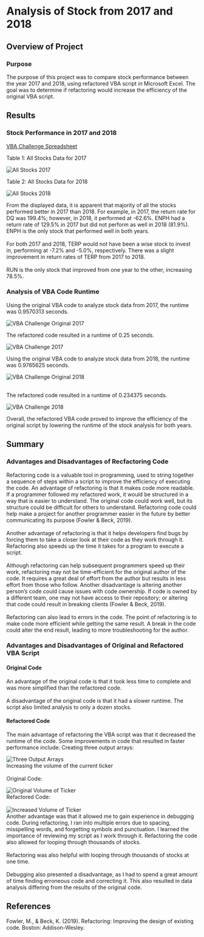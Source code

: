 # Analysis of Stock from 2017 and 2018

## Overview of Project

### Purpose
The purpose of this project was to compare stock performance between the year 2017 and 2018, using refactored VBA script in Microsoft Excel. The goal was to determine if refactoring would increase the efficiency of the original VBA script.
<br>

## Results
### Stock Performance in 2017 and 2018

[VBA Challenge Spreadsheet](VBA_Challenge.xlsm)

Table 1: All Stocks Data for 2017

![All Stocks 2017](Resources/All_Stocks_2017.png)
<br>

Table 2: All Stocks Data for 2018

![All Stocks 2018](Resources/All_Stocks_2018.png)
<br>

From the displayed data, it is apparent that majority of all the stocks performed better in 2017 than 2018. For example, in 2017, the return rate for DQ was 199.4%; however, in 2018, it performed at -62.6%. ENPH had a return rate of 129.5% in 2017 but did not perform as well in 2018 (81.9%). ENPH is the only stock that performed well in both years. 
<br>
<br>
For both 2017 and 2018, TERP would not have been a wise stock to invest in, performing at -7.2% and -5.0%, respectively. There was a slight improvement in return rates of TERP from 2017 to 2018.
<br>
<br>
RUN is the only stock that improved from one year to the other, increasing 78.5%.

### Analysis of VBA Code Runtime

Using the original VBA code to analyze stock data from 2017, the runtime was 0.9570313 seconds.
<br>

![VBA Challenge Original 2017](Resources/VBA_Challenge_Original_2017.png)
<br>

The refactored code resulted in a runtime of 0.25 seconds.
<br>

![VBA Challenge 2017](Resources/VBA_Challenge_2017.png)
<br>

Using the original VBA code to analyze stock data from 2018, the runtime was 0.9765625 seconds. 
<br>

![VBA Challenge Original 2018](Resources/VBA_Challenge_Original_2018.png)

<br>
The refactored code resulted in a runtime of 0.234375 seconds.
<br>

![VBA Challenge 2018](Resources/VBA_Challenge_2018.png)
<br>

Overall, the refactored VBA code proved to improve the efficiency of the original script by lowering the runtime of the stock analysis for both years.
<br>

## Summary

### Advantages and Disadvantages of Recfactoring Code

Refactoring code is a valuable tool in programming, used to string together a sequence of steps within a script to improve the efficiency of executing the code. An advantage of refactoring is that it makes code more readable. If a programmer followed my refactored work, it would be structured in a way that is easier to understand. The original code could work well, but its structure could be difficult for others to understand. Refactoring code could help make a project for another programmer easier in the future by better communicating its purpose (Fowler & Beck, 2019).
<br>
<br>
Another advantage of refactoring is that it helps developers find bugs by forcing them to take a closer look at their code as they work through it. Refactoring also speeds up the time it takes for a program to execute a script.
<br>
<br>
Although refactoring can help subsequent programmers speed up their work, refactoring may not be time-efficient for the original author of the code. It requires a great deal of effort from the author but results in less effort from those who follow. Another disadvantage is altering another person’s code could cause issues with code ownership. If code is owned by a different team, one may not have access to their repository; or altering that code could result in breaking clients (Fowler & Beck, 2019).
<br>
<br>
Refactoring can also lead to errors in the code. The point of refactoring is to make code more efficient while getting the same result. A break in the code could alter the end result, leading to more troubleshooting for the author.
<br>

### Advantages and Disadvantages of Original and Refactored VBA Script

#### Original Code

An advantage of the original code is that it took less time to complete and was more simplified than the refactored code. 
<br>
<br>
A disadvantage of the original code is that it had a slower runtime. The script also limited analysis to only a dozen stocks.

#### Refactored Code

The main advantage of refactoring the VBA script was that it decreased the runtime of the code. Some improvements in code that resulted in faster performance include:
Creating three output arrays:
<br>

![Three Output Arrays](Resources/Three_Output_Arrays.png)
<br>
Increasing the volume of the current ticker
<br>
<br>
Original Code:
<br>

![Original Volume of Ticker](Resources/Original_Volume_for_Ticker.png)
<br>
Refactored Code:
<br>
<br>
![Increased Volume of Ticker](Resources/Increased_Volume_for_Ticker.png)
<br>
Another advantage was that it allowed me to gain experience in debugging code. During refactoring, I ran into multiple errors due to spacing, misspelling words, and forgetting symbols and punctuation. I learned the importance of reviewing my script as I work through it. Refactoring the code also allowed for looping through thousands of stocks.
<br>
<br>
Refactoring was also helpful with looping through thousands of stocks at one time.
<br>
<br>
Debugging also presented a disadvantage, as I had to spend a great amount of time finding erroneous code and correcting it. This also resulted in data analysis differing from the results of the original code. 

## References

Fowler, M., & Beck, K. (2019). Refactoring: Improving the design of existing code. Boston: Addison-Wesley.
